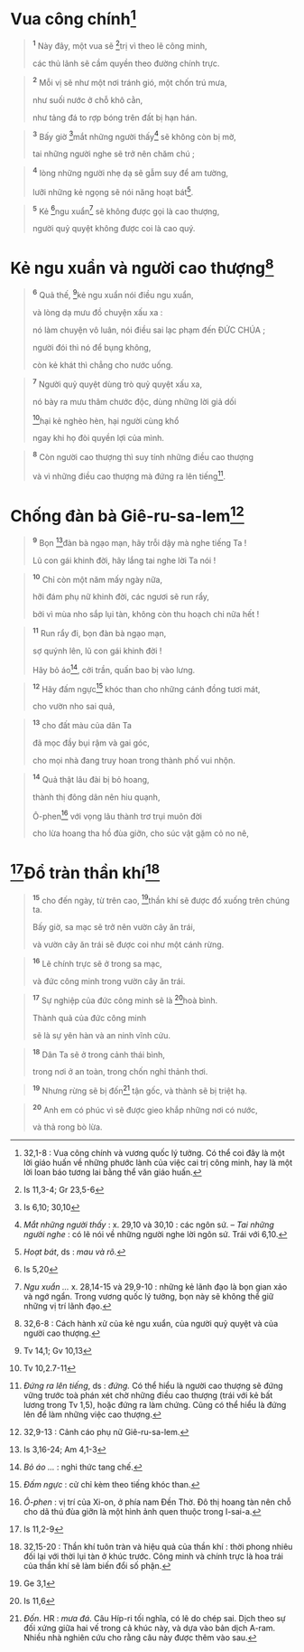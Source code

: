 # Vua công chính[^1]

> <sup><b>1</b></sup> Này đây, một vua sẽ [^1*]trị vì theo lẽ công minh,
> 
> các thủ lãnh sẽ cầm quyền theo đường chính trực.
>


> <sup><b>2</b></sup> Mỗi vị sẽ như một nơi tránh gió, một chốn trú mưa,
> 
> như suối nước ở chỗ khô cằn,
> 
> như tảng đá to rợp bóng trên đất bị hạn hán.
>


> <sup><b>3</b></sup> Bấy giờ [^2*]mắt những người thấy[^2] sẽ không còn bị mờ,
> 
> tai những người nghe sẽ trở nên chăm chú ;
>


> <sup><b>4</b></sup> lòng những người nhẹ dạ sẽ gẫm suy để am tường,
> 
> lưỡi những kẻ ngọng sẽ nói năng hoạt bát[^3].
>


> <sup><b>5</b></sup> Kẻ [^3*]ngu xuẩn[^4] sẽ không được gọi là cao thượng,
> 
> người quỷ quyệt không được coi là cao quý.
>

# Kẻ ngu xuẩn và người cao thượng[^5]

> <sup><b>6</b></sup> Quả thế, [^4*]kẻ ngu xuẩn nói điều ngu xuẩn,
> 
> và lòng dạ mưu đồ chuyện xấu xa :
> 
> nó làm chuyện vô luân, nói điều sai lạc phạm đến ĐỨC CHÚA ;
> 
> người đói thì nó để bụng không,
> 
> còn kẻ khát thì chẳng cho nước uống.
>


> <sup><b>7</b></sup> Người quỷ quyệt dùng trò quỷ quyệt xấu xa,
> 
> nó bày ra mưu thâm chước độc, dùng những lời giả dối
> 
> [^5*]hại kẻ nghèo hèn, hại người cùng khổ
> 
> ngay khi họ đòi quyền lợi của mình.
>


> <sup><b>8</b></sup> Còn người cao thượng thì suy tính những điều cao thượng
> 
> và vì những điều cao thượng mà đứng ra lên tiếng[^6].
>

# Chống đàn bà Giê-ru-sa-lem[^7]

> <sup><b>9</b></sup> Bọn [^6*]đàn bà ngạo mạn, hãy trỗi dậy mà nghe tiếng Ta !
> 
> Lũ con gái khinh đời, hãy lắng tai nghe lời Ta nói !
>


> <sup><b>10</b></sup> Chỉ còn một năm mấy ngày nữa,
> 
> hỡi đám phụ nữ khinh đời, các ngươi sẽ run rẩy,
> 
> bởi vì mùa nho sắp lụi tàn, không còn thu hoạch chi nữa hết !
>


> <sup><b>11</b></sup> Run rẩy đi, bọn đàn bà ngạo mạn,
> 
> sợ quýnh lên, lũ con gái khinh đời !
> 
> Hãy bỏ áo[^8], cởi trần, quấn bao bị vào lưng.
>


> <sup><b>12</b></sup> Hãy đấm ngực[^9] khóc than cho những cánh đồng tươi mát,
> 
> cho vườn nho sai quả,
>


> <sup><b>13</b></sup> cho đất màu của dân Ta
> 
> đã mọc đầy bụi rậm và gai góc,
> 
> cho mọi nhà đang truy hoan trong thành phố vui nhộn.
>


> <sup><b>14</b></sup> Quả thật lâu đài bị bỏ hoang,
> 
> thành thị đông dân nên hiu quạnh,
> 
> Ô-phen[^10] với vọng lâu thành trơ trụi muôn đời
> 
> cho lừa hoang tha hồ đùa giỡn, cho súc vật gặm cỏ no nê,
>

# [^7*]Đổ tràn thần khí[^11]

> <sup><b>15</b></sup> cho đến ngày, từ trên cao, [^8*]thần khí sẽ được đổ xuống trên chúng ta.
> 
> Bấy giờ, sa mạc sẽ trở nên vườn cây ăn trái,
> 
> và vườn cây ăn trái sẽ được coi như một cánh rừng.
>


> <sup><b>16</b></sup> Lẽ chính trực sẽ ở trong sa mạc,
> 
> và đức công minh trong vườn cây ăn trái.
>


> <sup><b>17</b></sup> Sự nghiệp của đức công minh sẽ là [^9*]hoà bình.
> 
> Thành quả của đức công minh
> 
> sẽ là sự yên hàn và an ninh vĩnh cửu.
>


> <sup><b>18</b></sup> Dân Ta sẽ ở trong cảnh thái bình,
> 
> trong nơi ở an toàn, trong chốn nghỉ thảnh thơi.
>


> <sup><b>19</b></sup> Nhưng rừng sẽ bị đốn[^12] tận gốc, và thành sẽ bị triệt hạ.
>


> <sup><b>20</b></sup> Anh em có phúc vì sẽ được gieo khắp những nơi có nước,
> 
> và thả rong bò lừa.
>

[^1]: 32,1-8 : Vua công chính và vương quốc lý tưởng. Có thể coi đây là một lời giáo huấn về những phước lành của việc cai trị công minh, hay là một lời loan báo tương lai bằng thể văn giáo huấn.
[^2]: <i>Mắt những người thấy</i> : x. 29,10 và 30,10 : các ngôn sứ. – <i>Tai những người nghe</i> : có lẽ nói về những người nghe lời ngôn sứ. Trái với 6,10.
[^3]: <i>Hoạt bát</i>, ds : <i>mau và rõ.</i>
[^4]: <i>Ngu xuẩn ...</i> x. 28,14-15 và 29,9-10 : những kẻ lãnh đạo là bọn gian xảo và ngớ ngẩn. Trong vương quốc lý tưởng, bọn này sẽ không thể giữ những vị trí lãnh đạo.
[^5]: 32,6-8 : Cách hành xử của kẻ ngu xuẩn, của người quỷ quyệt và của người cao thượng.
[^6]: <i>Đứng ra lên tiếng</i>, ds : <i>đứng.</i> Có thể hiểu là người cao thượng sẽ đứng vững trước toà phán xét chờ những điều cao thượng (trái với kẻ bất lương trong Tv 1,5), hoặc đứng ra làm chứng. Cũng có thể hiểu là đứng lên để làm những việc cao thượng.
[^7]: 32,9-13 : Cảnh cáo phụ nữ Giê-ru-sa-lem.
[^8]: <i>Bỏ áo ...</i> : nghi thức tang chế.
[^9]: <i>Đấm ngực</i> : cử chỉ kèm theo tiếng khóc than.
[^10]: <i>Ô-phen</i> : vị trí của Xi-on, ở phía nam Đền Thờ. Đô thị hoang tàn nên chỗ cho dã thú đùa giỡn là một hình ảnh quen thuộc trong I-sai-a.
[^11]: 32,15-20 : Thần khí tuôn tràn và hiệu quả của thần khí : thời phong nhiêu đối lại với thời lụi tàn ở khúc trước. Công minh và chính trực là hoa trái của thần khí sẽ làm biến đổi số phận.
[^12]: <i>Đốn</i>. HR : <i>mưa đá</i>. Câu Híp-ri tối nghĩa, có lẽ do chép sai. Dịch theo sự đối xứng giữa hai vế trong cả khúc này, và dựa vào bản dịch A-ram. Nhiều nhà nghiên cứu cho rằng câu này được thêm vào sau.
[^1*]: Is 11,3-4; Gr 23,5-6
[^2*]: Is 6,10; 30,10
[^3*]: Is 5,20
[^4*]: Tv 14,1; Gv 10,13
[^5*]: Tv 10,2.7-11
[^6*]: Is 3,16-24; Am 4,1-3
[^7*]: Is 11,2-9
[^8*]: Ge 3,1
[^9*]: Is 11,6
